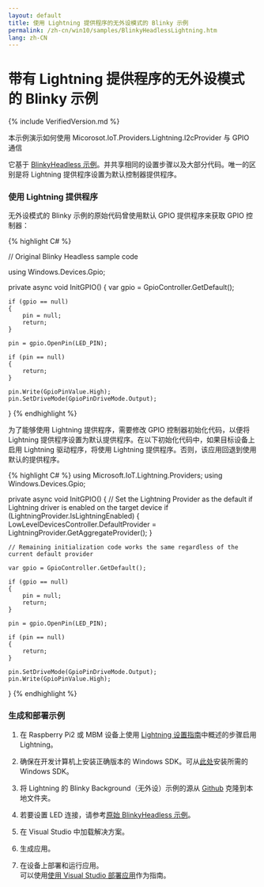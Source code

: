 ```yaml
---
layout: default
title: 使用 Lightning 提供程序的无外设模式的 Blinky 示例
permalink: /zh-cn/win10/samples/BlinkyHeadlessLightning.htm
lang: zh-CN
---
```


# 带有 Lightning 提供程序的无外设模式的 Blinky 示例

{% include VerifiedVersion.md %}

本示例演示如何使用 Micorosot.IoT.Providers.Lightning.I2cProvider 与 GPIO 通信

它基于 [BlinkyHeadless 示例]({{site.baseurl}}/{{page.lang}}/win10/samples/BlinkyHeadless.htm)。并共享相同的设置步骤以及大部分代码。唯一的区别是将 Lightning 提供程序设置为默认控制器提供程序。

### 使用 Lightning 提供程序

无外设模式的 Blinky 示例的原始代码曾使用默认 GPIO 提供程序来获取 GPIO 控制器：

{% highlight C# %}

// Original Blinky Headless sample code

using Windows.Devices.Gpio;

private async void InitGPIO()
{
    var gpio = GpioController.GetDefault();

    if (gpio == null)
    {
        pin = null;
        return;
    }

    pin = gpio.OpenPin(LED_PIN);

    if (pin == null)
    {
        return;
    }

    pin.Write(GpioPinValue.High);
    pin.SetDriveMode(GpioPinDriveMode.Output);
}
{% endhighlight %}

为了能够使用 Lightning 提供程序，需要修改 GPIO 控制器初始化代码，以便将 Lightning 提供程序设置为默认提供程序。在以下初始化代码中，如果目标设备上启用 Lightning 驱动程序，将使用 Lightning 提供程序。否则，该应用回退到使用默认的提供程序。

{% highlight C# %}
using Microsoft.IoT.Lightning.Providers;
using Windows.Devices.Gpio;

private async void InitGPIO()
{
    // Set the Lightning Provider as the default if Lightning driver is enabled on the target device
    if (LightningProvider.IsLightningEnabled)
    {
        LowLevelDevicesController.DefaultProvider = LightningProvider.GetAggregateProvider();
    }

    // Remaining initialization code works the same regardless of the current default provider

    var gpio = GpioController.GetDefault();

    if (gpio == null)
    {
        pin = null;
        return;
    }

    pin = gpio.OpenPin(LED_PIN);

    if (pin == null)
    {
        return;
    }

    pin.SetDriveMode(GpioPinDriveMode.Output);
    pin.Write(GpioPinValue.High);
}
{% endhighlight %}


### 生成和部署示例

1. 在 Raspberry Pi2 或 MBM 设备上使用 [Lightning 设置指南]({{site.baseurl}}/{{page.lang}}/win10/LightningSetup.htm)中概述的步骤启用 Lightning。

1. 确保在开发计算机上安装正确版本的 Windows SDK。可从[此处](https://dev.windows.com/zh-cn/downloads/windows-10-developer-preview)安装所需的 Windows SDK。

1. 将 Lightning 的 Blinky Background（无外设）示例的源从 [Github](https://github.com/ms-iot/BusProviders/tree/develop/Microsoft.IoT.Lightning.Providers) 克隆到本地文件夹。

1. 若要设置 LED 连接，请参考[原始 BlinkyHeadless 示例]({{site.baseurl}}/{{page.lang}}/win10/samples/BlinkyHeadless.htm)。

1. 在 Visual Studio 中加载解决方案。

1. 生成应用。

1. 在设备上部署和运行应用。<br/> 可以使用[使用 Visual Studio 部署应用]({{site.baseurl}}/{{page.lang}}/win10/AppDeployment.htm)作为指南。

